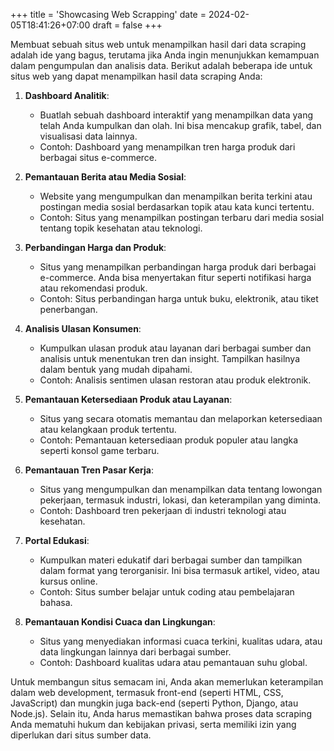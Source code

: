 +++
title = 'Showcasing Web Scrapping'
date = 2024-02-05T18:41:26+07:00
draft = false
+++

Membuat sebuah situs web untuk menampilkan hasil dari data scraping adalah ide yang bagus, terutama jika Anda ingin menunjukkan kemampuan dalam pengumpulan dan analisis data. Berikut adalah beberapa ide untuk situs web yang dapat menampilkan hasil data scraping Anda:

1. **Dashboard Analitik**:

   - Buatlah sebuah dashboard interaktif yang menampilkan data yang telah Anda kumpulkan dan olah. Ini bisa mencakup grafik, tabel, dan visualisasi data lainnya.
   - Contoh: Dashboard yang menampilkan tren harga produk dari berbagai situs e-commerce.
2. **Pemantauan Berita atau Media Sosial**:

   - Website yang mengumpulkan dan menampilkan berita terkini atau postingan media sosial berdasarkan topik atau kata kunci tertentu.
   - Contoh: Situs yang menampilkan postingan terbaru dari media sosial tentang topik kesehatan atau teknologi.
3. **Perbandingan Harga dan Produk**:

   - Situs yang menampilkan perbandingan harga produk dari berbagai e-commerce. Anda bisa menyertakan fitur seperti notifikasi harga atau rekomendasi produk.
   - Contoh: Situs perbandingan harga untuk buku, elektronik, atau tiket penerbangan.
4. **Analisis Ulasan Konsumen**:

   - Kumpulkan ulasan produk atau layanan dari berbagai sumber dan analisis untuk menentukan tren dan insight. Tampilkan hasilnya dalam bentuk yang mudah dipahami.
   - Contoh: Analisis sentimen ulasan restoran atau produk elektronik.
5. **Pemantauan Ketersediaan Produk atau Layanan**:

   - Situs yang secara otomatis memantau dan melaporkan ketersediaan atau kelangkaan produk tertentu.
   - Contoh: Pemantauan ketersediaan produk populer atau langka seperti konsol game terbaru.
6. **Pemantauan Tren Pasar Kerja**:

   - Situs yang mengumpulkan dan menampilkan data tentang lowongan pekerjaan, termasuk industri, lokasi, dan keterampilan yang diminta.
   - Contoh: Dashboard tren pekerjaan di industri teknologi atau kesehatan.
7. **Portal Edukasi**:

   - Kumpulkan materi edukatif dari berbagai sumber dan tampilkan dalam format yang terorganisir. Ini bisa termasuk artikel, video, atau kursus online.
   - Contoh: Situs sumber belajar untuk coding atau pembelajaran bahasa.
8. **Pemantauan Kondisi Cuaca dan Lingkungan**:

   - Situs yang menyediakan informasi cuaca terkini, kualitas udara, atau data lingkungan lainnya dari berbagai sumber.
   - Contoh: Dashboard kualitas udara atau pemantauan suhu global.

Untuk membangun situs semacam ini, Anda akan memerlukan keterampilan dalam web development, termasuk front-end (seperti HTML, CSS, JavaScript) dan mungkin juga back-end (seperti Python, Django, atau Node.js). Selain itu, Anda harus memastikan bahwa proses data scraping Anda mematuhi hukum dan kebijakan privasi, serta memiliki izin yang diperlukan dari situs sumber data.
